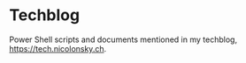 # Techblog

Power Shell scripts and documents mentioned in my techblog, https://tech.nicolonsky.ch.
